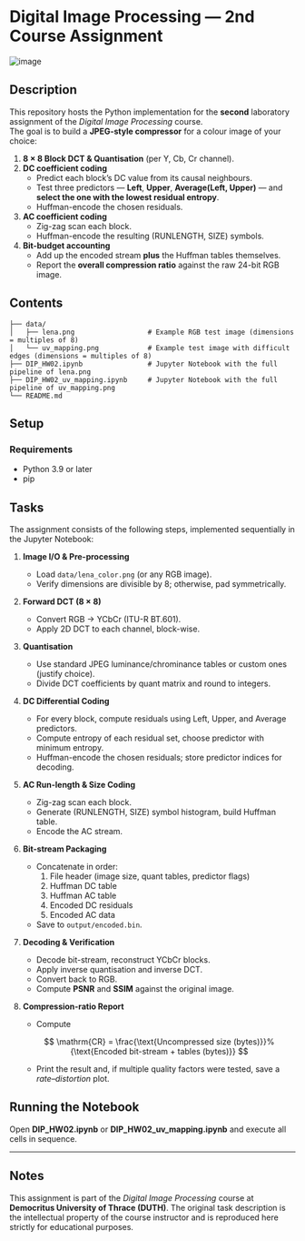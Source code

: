# Digital Image Processing — 2nd Course Assignment  

![image](https://github.com/user-attachments/assets/9e1577f7-af71-44ef-be52-3ba219421a2f)


## Description
This repository hosts the Python implementation for the **second** laboratory assignment of the *Digital Image Processing* course.  
The goal is to build a **JPEG-style compressor** for a colour image of your choice:

1. **8 × 8 Block DCT & Quantisation** (per Y, Cb, Cr channel).  
2. **DC coefficient coding**  
   * Predict each block’s DC value from its causal neighbours.  
   * Test three predictors — **Left**, **Upper**, **Average(Left, Upper)** — and **select the one with the lowest residual entropy**.  
   * Huffman-encode the chosen residuals.
3. **AC coefficient coding**  
   * Zig-zag scan each block.  
   * Huffman-encode the resulting (RUNLENGTH, SIZE) symbols.
4. **Bit-budget accounting**  
   * Add up the encoded stream **plus** the Huffman tables themselves.  
   * Report the **overall compression ratio** against the raw 24-bit RGB image.

## Contents

```plaintext
├── data/
│   ├── lena.png                  # Example RGB test image (dimensions = multiples of 8)
│   └── uv_mapping.png            # Example test image with difficult edges (dimensions = multiples of 8)
├── DIP_HW02.ipynb                # Jupyter Notebook with the full pipeline of lena.png
├── DIP_HW02_uv_mapping.ipynb     # Jupyter Notebook with the full pipeline of uv_mapping.png
└── README.md
```

## Setup

### Requirements
- Python 3.9 or later
- pip

## Tasks

The assignment consists of the following steps, implemented sequentially in the Jupyter Notebook:

1. **Image I/O & Pre-processing**
   - Load `data/lena_color.png` (or any RGB image).
   - Verify dimensions are divisible by 8; otherwise, pad symmetrically.

2. **Forward DCT (8 × 8)**
   - Convert RGB → YCbCr (ITU-R BT.601).
   - Apply 2D DCT to each channel, block-wise.

3. **Quantisation**
   - Use standard JPEG luminance/chrominance tables or custom ones (justify choice).
   - Divide DCT coefficients by quant matrix and round to integers.

4. **DC Differential Coding**
   - For every block, compute residuals using Left, Upper, and Average predictors.
   - Compute entropy of each residual set, choose predictor with minimum entropy.
   - Huffman-encode the chosen residuals; store predictor indices for decoding.

5. **AC Run-length & Size Coding**
   - Zig-zag scan each block.
   - Generate (RUNLENGTH, SIZE) symbol histogram, build Huffman table.
   - Encode the AC stream.

6. **Bit-stream Packaging**
   - Concatenate in order:
     1. File header (image size, quant tables, predictor flags)
     2. Huffman DC table
     3. Huffman AC table
     4. Encoded DC residuals
     5. Encoded AC data
   - Save to `output/encoded.bin`.

7. **Decoding & Verification**
   - Decode bit-stream, reconstruct YCbCr blocks.
   - Apply inverse quantisation and inverse DCT.
   - Convert back to RGB.
   - Compute **PSNR** and **SSIM** against the original image.

8. **Compression-ratio Report**
   - Compute

   $$
     \mathrm{CR} = \frac{\text{Uncompressed size (bytes)}}%
                    {\text{Encoded bit-stream + tables (bytes)}}
   $$

   - Print the result and, if multiple quality factors were tested, save a *rate–distortion* plot.

## Running the Notebook
Open **DIP_HW02.ipynb** or **DIP_HW02_uv_mapping.ipynb** and execute all cells in sequence.

---

## Notes

This assignment is part of the *Digital Image Processing* course at **Democritus University of Thrace (DUTH)**.
The original task description is the intellectual property of the course instructor and is reproduced here strictly for educational purposes.
